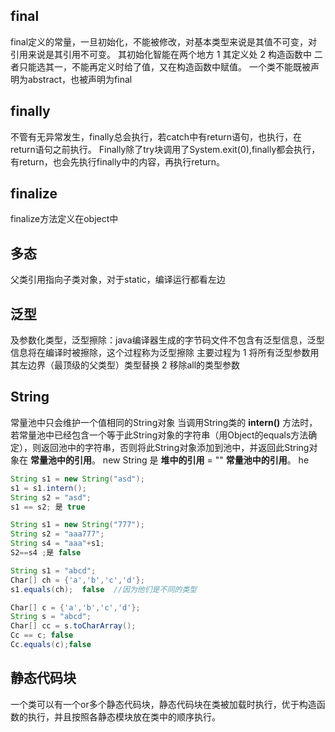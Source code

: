 ## final
final定义的常量，一旦初始化，不能被修改，对基本类型来说是其值不可变，对引用来说是其引用不可变。
其初始化智能在两个地方 1 其定义处 2 构造函数中 二者只能选其一，不能再定义时给了值，又在构造函数中赋值。
一个类不能既被声明为abstract，也被声明为final
## finally
不管有无异常发生，finally总会执行，若catch中有return语句，也执行，在return语句之前执行。
Finally除了try块调用了System.exit(0),finally都会执行，有return，也会先执行finally中的内容，再执行return。
## finalize
finalize方法定义在object中
## 多态
父类引用指向子类对象，对于static，编译运行都看左边
## 泛型
及参数化类型，泛型擦除：java编译器生成的字节码文件不包含有泛型信息，泛型信息将在编译时被擦除，这个过程称为泛型擦除
主要过程为 1 将所有泛型参数用其左边界（最顶级的父类型）类型替换 2 移除all的类型参数
## String
常量池中只会维护一个值相同的String对象
当调用String类的 **intern()** 方法时，若常量池中已经包含一个等于此String对象的字符串（用Object的equals方法确定），则返回池中的字符串，否则将此String对象添加到池中，并返回此String对象在 **常量池中的引用**。
new String 是 **堆中的引用**
= ""  **常量池中的引用**。 he
``` java
String s1 = new String("asd");
s1 = s1.intern();
String s2 = "asd";
s1 == s2; 是 true

String s1 = new String("777");
String s2 = "aaa777";
String s4 = "aaa"+s1;
S2==s4 ;是 false

String s1 = "abcd";
Char[] ch = {'a','b','c','d'};
s1.equals(ch);  false  //因为他们是不同的类型

Char[] c = {'a','b','c','d'};
String s = "abcd";
Char[] cc = s.toCharArray();
Cc == c; false
Cc.equals(c);false
```

## 静态代码块
一个类可以有一个or多个静态代码块，静态代码块在类被加载时执行，优于构造函数的执行，并且按照各静态模块放在类中的顺序执行。
##
